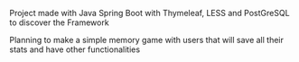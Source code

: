Project made with Java Spring Boot with Thymeleaf, LESS and PostGreSQL to discover the Framework

Planning to make a simple memory game with users that will save all their stats and have other functionalities
